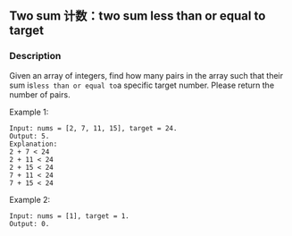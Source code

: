 ## Two sum 计数：two sum less than or equal to target

### Description

Given an array of integers, find how many pairs in the array such that their sum is`less than or equal to`a specific target number. Please return the number of pairs.

Example 1:

```
Input: nums = [2, 7, 11, 15], target = 24. 
Output: 5. 
Explanation:
2 + 7 < 24
2 + 11 < 24
2 + 15 < 24
7 + 11 < 24
7 + 15 < 24

```

Example 2:

```
Input: nums = [1], target = 1. 
Output: 0. 
```



